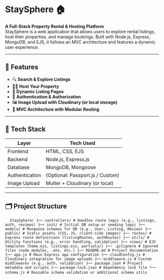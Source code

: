 # StaySphere 🏠
**A Full-Stack Property Rental & Hosting Platform**  
StaySphere is a web application that allows users to explore rental listings, host their properties, and manage bookings. Built with Node.js, Express, MongoDB, and EJS, it follows an MVC architecture and features a dynamic user experience.

---




## 🚀 Features

- 🔍 **Search & Explore Listings**
- 🧑‍💼 **Host Your Property**
- 📝 **Dynamic Listing Pages**
- 🔐 **Authentication & Authorization**
- 🖼️ **Image Upload with Cloudinary (or local storage)**
- 📂 **MVC Architecture with Modular Routing**

---

## 🧱 Tech Stack

| Layer       | Tech Used                  |
|-------------|----------------------------|
| Frontend    | HTML, CSS, EJS             |
| Backend     | Node.js, Express.js        |
| Database    | MongoDB, Mongoose          |
| Authentication | (Optional: Passport.js / Custom) |
| Image Upload | Multer + Cloudinary (or local) |


---

## 🗂️ Project Structure
<pre> <code> StaySphere/ ├── controllers/ # Handles route logic (e.g., listings, auth, reviews) ├── init/ # Initial DB setup or seeding logic ├── models/ # Mongoose schemas for DB (e.g., User, Listing, Review) ├── public/ # Static assets (CSS, JS, client-side images) ├── routes/ # Express route definitions (listingRoutes, authRoutes) ├── utils/ # Utility functions (e.g., error handling, validation) ├── views/ # EJS templates (home.ejs, listings.ejs, partials/) ├── .gitignore # Ignored files (node_modules, .env, etc.) ├── README.md # Project documentation ├── app.js # Main Express app configuration ├── cloudConfig.js # Cloudinary integration for image uploads ├── middleware.js # Custom middlewares (e.g., auth, validation) ├── package.json # Project metadata and scripts ├── package-lock.json # Dependency lock file └── schema.js # Reusable schema validation or additional schema utils </code> </pre>

